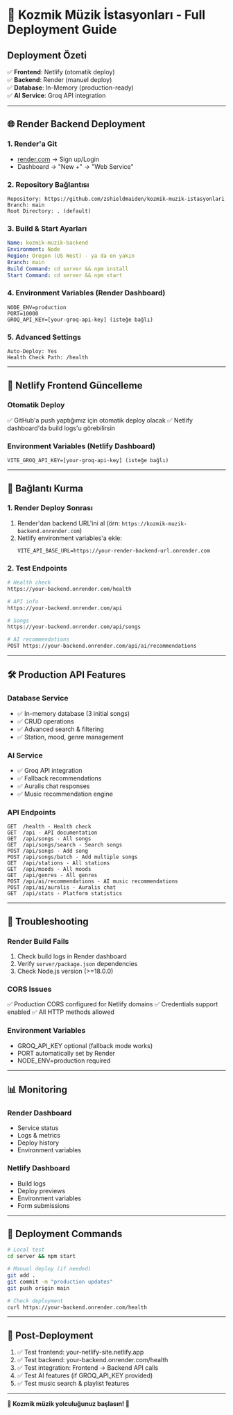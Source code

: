 # 🚀 Kozmik Müzik İstasyonları - Full Deployment Guide

## Deployment Özeti
✅ **Frontend**: Netlify (otomatik deploy)  
✅ **Backend**: Render (manuel deploy)  
✅ **Database**: In-Memory (production-ready)  
✅ **AI Service**: Groq API integration  

---

## 🌐 Render Backend Deployment

### 1. Render'a Git
- [render.com](https://render.com) → Sign up/Login
- Dashboard → "New +" → "Web Service"

### 2. Repository Bağlantısı
```
Repository: https://github.com/zshieldmaiden/kozmik-muzik-istasyonlari
Branch: main
Root Directory: . (default)
```

### 3. Build & Start Ayarları
```yaml
Name: kozmik-muzik-backend
Environment: Node
Region: Oregon (US West) - ya da en yakın
Branch: main
Build Command: cd server && npm install
Start Command: cd server && npm start
```

### 4. Environment Variables (Render Dashboard)
```
NODE_ENV=production
PORT=10000
GROQ_API_KEY=[your-groq-api-key] (isteğe bağlı)
```

### 5. Advanced Settings
```
Auto-Deploy: Yes
Health Check Path: /health
```

---

## 🎯 Netlify Frontend Güncelleme

### Otomatik Deploy
✅ GitHub'a push yaptığımız için otomatik deploy olacak
✅ Netlify dashboard'da build logs'u görebilirsin

### Environment Variables (Netlify Dashboard)
```
VITE_GROQ_API_KEY=[your-groq-api-key] (isteğe bağlı)
```

---

## 🔗 Bağlantı Kurma

### 1. Render Deploy Sonrası
1. Render'dan backend URL'ini al (örn: `https://kozmik-muzik-backend.onrender.com`)
2. Netlify environment variables'a ekle:
   ```
   VITE_API_BASE_URL=https://your-render-backend-url.onrender.com
   ```

### 2. Test Endpoints
```bash
# Health check
https://your-backend.onrender.com/health

# API info
https://your-backend.onrender.com/api

# Songs
https://your-backend.onrender.com/api/songs

# AI recommendations
POST https://your-backend.onrender.com/api/ai/recommendations
```

---

## 🛠️ Production API Features

### Database Service
- ✅ In-memory database (3 initial songs)
- ✅ CRUD operations
- ✅ Advanced search & filtering
- ✅ Station, mood, genre management

### AI Service
- ✅ Groq API integration
- ✅ Fallback recommendations
- ✅ Auralis chat responses
- ✅ Music recommendation engine

### API Endpoints
```
GET  /health - Health check
GET  /api - API documentation
GET  /api/songs - All songs
GET  /api/songs/search - Search songs
POST /api/songs - Add song
POST /api/songs/batch - Add multiple songs
GET  /api/stations - All stations
GET  /api/moods - All moods
GET  /api/genres - All genres
POST /api/ai/recommendations - AI music recommendations
POST /api/ai/auralis - Auralis chat
GET  /api/stats - Platform statistics
```

---

## 🐛 Troubleshooting

### Render Build Fails
1. Check build logs in Render dashboard
2. Verify `server/package.json` dependencies
3. Check Node.js version (>=18.0.0)

### CORS Issues
✅ Production CORS configured for Netlify domains
✅ Credentials support enabled
✅ All HTTP methods allowed

### Environment Variables
- GROQ_API_KEY optional (fallback mode works)
- PORT automatically set by Render
- NODE_ENV=production required

---

## 📊 Monitoring

### Render Dashboard
- Service status
- Logs & metrics
- Deploy history
- Environment variables

### Netlify Dashboard  
- Build logs
- Deploy previews
- Environment variables
- Form submissions

---

## 🚀 Deployment Commands

```bash
# Local test
cd server && npm start

# Manual deploy (if needed)
git add .
git commit -m "production updates"
git push origin main

# Check deployment
curl https://your-backend.onrender.com/health
```

---

## 🎵 Post-Deployment

1. ✅ Test frontend: your-netlify-site.netlify.app
2. ✅ Test backend: your-backend.onrender.com/health
3. ✅ Test integration: Frontend → Backend API calls
4. ✅ Test AI features (if GROQ_API_KEY provided)
5. ✅ Test music search & playlist features

---

**🌌 Kozmik müzik yolculuğunuz başlasın! 🚀**
